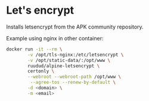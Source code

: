 # Let's encrypt

Installs letsencrypt from the APK community repository.

Example using nginx in other container:

```bash
docker run -it --rm \
        -v /opt/tls-nginx:/etc/letsencrypt \
        -v /opt/static-data/:/opt/www \
        ruudud/alpine-letsencrypt \
        certonly \
        --webroot --webroot-path /opt/www \
         --agree-tos --renew-by-default \
        -d <domain> \
        -m <email>
```
